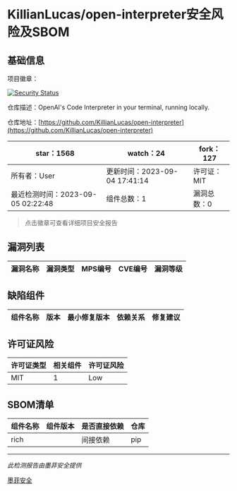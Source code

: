 # KillianLucas/open-interpreter安全风险及SBOM

## 基础信息

项目徽章：

[![Security Status](https://www.murphysec.com/platform3/v31/badge/1698763508317552640.svg)](https://www.murphysec.com/console/report/1697676223836717056/1698763508317552640)

仓库描述：OpenAI's Code Interpreter in your terminal, running locally.

仓库地址：[https://github.com/KillianLucas/open-interpreter](https://github.com/KillianLucas/open-interpreter)

| star：1568 | watch：24 | fork：127 |
| ----------- | -------------- | ------------ |
| 所有者：User | 更新时间：2023-09-04 17:41:14 | 许可证：MIT |
| 最近检测时间：2023-09-05 02:22:48 | 组件总数：1 | 漏洞总数：0 |

> 点击徽章可查看详细项目安全报告



## 漏洞列表

| 漏洞名称 | 漏洞类型 | MPS编号 | CVE编号 | 漏洞等级 |
| ------- | ------ | ------- | ------ | ----- |





## 缺陷组件

| 组件名称 | 版本 | 最小修复版本 | 依赖关系 | 修复建议 |
| -------- | ---- | ------------ | -------- | -------- |





## 许可证风险

| 许可证类型 | 相关组件 | 许可证风险 |
| ---------- | -------- | ---------- |
|MIT|1|Low|




## SBOM清单

| 组件名称 | 组件版本 | 是否直接依赖 | 仓库 |
| -------- | -------- | ------------ | ---- |
|rich||间接依赖|pip|


------

*此检测报告由墨菲安全提供*

[墨菲安全](www.murphysec.com)